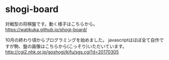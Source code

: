 # shogi-board
対戦型の将棋盤です。動く様子はこちらから。
https://watikuka.github.io/shogi-board/

10月の終わり頃からプログラミングを始めました。
javascriptはほぼ全て自作ですが駒、盤の画像はこちらから(こっそり)いただいています。
http://cgi2.nhk.or.jp/goshogi/kifu/sgs.cgi?d=20170305
